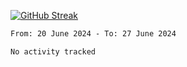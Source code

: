 [![GitHub Streak](https://streak-stats.demolab.com?user=renren-017&theme=sea&hide_border=true&background=DD272700)](https://git.io/streak-stats)

<!--START_SECTION:waka-->

```txt
From: 20 June 2024 - To: 27 June 2024

No activity tracked
```

<!--END_SECTION:waka-->
